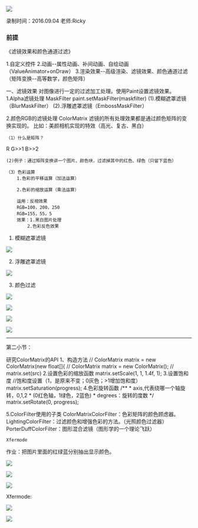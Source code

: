 ![](https://github.com/IvyZh/Android_Learning/blob/master/DN/UI/imgs/QQ%E6%88%AA%E5%9B%BE.png)

录制时间：2016.09.04
老师:Ricky


### 前提



《滤镜效果和颜色通道过滤》

1.自定义控件
2.动画--属性动画、补间动画、自绘动画（ValueAnimator+onDraw）
3.渲染效果--高级渲染、滤镜效果、颜色通道过滤（矩阵变换--高等数学，颜色矩阵）


一、滤镜效果
对图像进行一定的过滤加工处理。使用Paint设置滤镜效果。
1.Alpha滤镜处理
MaskFilter
paint.setMaskFilter(maskfilter)
	(1).模糊遮罩滤镜（BlurMaskFilter）
	(2).浮雕遮罩滤镜（EmbossMaskFilter）

2.颜色RGB的滤镜处理
ColorMatrix
滤镜的所有处理效果都是通过颜色矩阵的变换实现的。
比如：美颜相机实现的特效（高光、复古、黑白）

	（1）什么是矩阵？

R
G>>1
B>>2

	(2)例子：通过矩阵变换讲一个图片、颜色块，过滤掉其中的红色、绿色（只留下蓝色）

	（3）色彩运算
		1.色彩的平移运算（加法运算）
		
		2.色彩的缩放运算（乘法运算）

		运用：反相效果
		RGB=100，200，250
		RGB=155，55，5
		效果：1.黑白图片处理
			2.色彩反色效果



1. 模糊遮罩滤镜

![](http://1)

2. 浮雕遮罩滤镜


![](http://2)


3. 颜色过滤

![](http://3)

![](http://4)

![](http://5)

![](http://6)


---

第二小节：


研究ColorMatrix的API
1、构造方法
//		ColorMatrix matrix = new ColorMatrix(new float[]{
//		ColorMatrix matrix = new ColorMatrix();
//		matrix.set(src)
2.设置色彩的缩放函数
	matrix.setScale(1, 1, 1.4f, 1);
3.设置饱和度
	//饱和度设置（1，是原来不变；0灰色；>1增加饱和度）
		matrix.setSaturation(progress);
4.色彩旋转函数
		/**
		 * axis,代表绕哪一个轴旋转，0,1,2 
		 * 	(0红色轴，1绿色，2蓝色)
		 * degrees：旋转的度数
		 */
		matrix.setRotate(0, progress);
	


5.ColorFilter使用的子类
	ColorMatrixColorFilter：色彩矩阵的颜色顾虑器。
	LightingColorFilter：过滤颜色和增强色彩的方法。（光照颜色过滤器）
	PorterDuffColorFilter：图形混合滤镜（图形学的一个理论飞跃）

	Xfermode




作业：把图片里面的红绿蓝分别抽出显示颜色。



![](http://7)

![](http://8)

![](http://9)

Xfermode:

![](http://10)

![](http://11)

